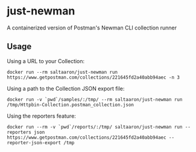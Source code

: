 # just-newman
A containerized version of Postman's Newman CLI collection runner



## Usage

Using a URL to your Collection:

```
docker run --rm saltaaron/just-newman run https://www.getpostman.com/collections/221645fd2a40abb94aec -n 3
```

Using a path to the Collection JSON export file:

```
docker run -v `pwd`/samples/:/tmp/ --rm saltaaron/just-newman run /tmp/Httpbin-Collection.postman_collection.json
```

Using the reporters feature:

```
docker run --rm -v `pwd`/reports/:/tmp/ saltaaron/just-newman run --reporters json https://www.getpostman.com/collections/221645fd2a40abb94aec --reporter-json-export /tmp
```

